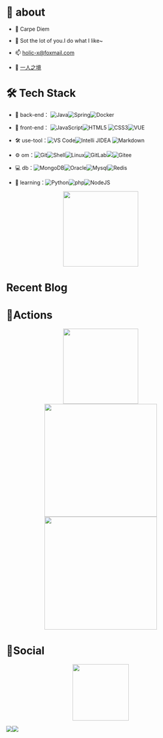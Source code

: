 # 🚀 about

- 🤔 Carpe Diem
- 💬 Sot the lot of you.I do what I like~
- 📫 holic-x@foxmail.com

- 🚀 [一人之境](https://blog.holic-x.com/wv-blog)



# 🛠 Tech Stack

- 🔭 back-end： ![Java](https://img.shields.io/badge/-Java-gray?style=flat-circle&logo=java)![Spring](https://img.shields.io/badge/-Spring-green?style=flat-circle&logo=spring)![Docker](https://img.shields.io/badge/-Docker-blue?style=flat-circle&logo=Docker)
- 👯 front-end： ![JavaScript](https://img.shields.io/badge/-JavaScript-yellow?style=flat-circle&logo=javascript)![HTML5](https://img.shields.io/badge/-HTML5-yellow?style=flat-circle&logo=html5) ![CSS3](https://img.shields.io/badge/-CSS3-yellow?style=flat-circle&logo=css3)![VUE](https://img.shields.io/badge/-VUE-blue?style=flat-circle&logo=VUE)
- :hammer_and_wrench: use-tool：![VS Code](https://img.shields.io/badge/-VSCode-blue?style=flat-circle&logo=VSCode)![Intelli JIDEA](https://img.shields.io/badge/-IntelliJIDEA-black?style=flat-circle&logo=IntelliJIDEA) ![Markdown](https://img.shields.io/badge/-Markdown-black?style=flat-circle&logo=markdown)
- ⚙️ om：![Git](https://img.shields.io/badge/-Git-yellow?style=flat-circle&logo=git)![Shell](https://img.shields.io/badge/-Shell-red?style=flat-circle&logo=shell)![Linux](https://img.shields.io/badge/-Linux-gray?style=flat-circle&logo=Linux)![GitLab](https://img.shields.io/badge/-GitLab-orange?style=flat-circle&logo=GitLab)![](https://img.shields.io/badge/-GitHub-black?style=flat-circle&logo=GitHub)![Gitee](https://img.shields.io/badge/-Gitee-red?style=flat-circle&logo=Gitee)

- 💻 db：![MongoDB](https://img.shields.io/badge/-MongoDB-blue?style=flat-circle&logo=MongoDB)![Oracle](https://img.shields.io/badge/-Oracle-red?style=flat-circle&logo=Oracle)![Mysql](https://img.shields.io/badge/-Mysql-white?style=flat-circle&logo=mysql)![Redis](https://img.shields.io/badge/-Redis-green?style=flat-circle&logo=Redis)
- 🌱 learning：![Python](https://img.shields.io/badge/-Python-yellow?style=flat-circle&logo=Python)![php](https://img.shields.io/badge/-php-green?style=flat-circle&logo=php)![NodeJS](https://img.shields.io/badge/-NodeJS-green?style=flat-circle&logo=Nodejs)

<div align="center">
    <img height="200px" src="https://github-readme-stats-api-holic-x.vercel.app/api/top-langs/?username=holic-x&theme=gruvbox_light&layout=compact"/>
</div>

# Recent Blog

<!-- BLOG-POST-LIST:START -->
<!-- BLOG-POST-LIST:END -->



# 🔭Actions

<div align="center">
    <img height="200px" src="https://github-readme-streak-stats.herokuapp.com/?user=holic-x"/>
</div>

<div align="center">
    <img height="300px" src="https://activity-graph.herokuapp.com/graph?username=holic-x&theme=github"/>
</div>

<div align="center">
    <img height="300px" src="https://metrics.lecoq.io/holic-x?template=classic&config.timezone=Asia%2FShanghai"/>
</div>

# 🌱Social

<div align="center">
    <img height="150px" src="https://github-profile-trophy.vercel.app/?username=holic-x&&title=MultiLanguage,Repositories,Commits&column=3&margin-w=30&margin-h=15"/>
</div>

![](https://stats.justsong.cn/api/github?username=holic-x)![](https://stats.justsong.cn/api/zhihu?username=holic-x)

